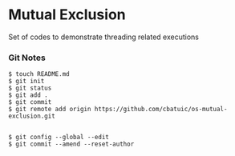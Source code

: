 # Mutual Exclusion
Set of codes to demonstrate threading related executions

### Git Notes
```console
$ touch README.md
$ git init
$ git status
$ git add .
$ git commit
$ git remote add origin https://github.com/cbatuic/os-mutual-exclusion.git


$ git config --global --edit
$ git commit --amend --reset-author
```